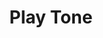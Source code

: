 ---
tag: m0300
codes:
- M300
title: Play Tone
long: Add a tone to the tone queue.
notes:
- Requires `SPEAKER` to play tones (not just beeps).
- In Marlin 1.0.2, playing tones block the command queue. Marlin 1.1.0 uses a tone
  queue and background tone player to keep the command buffer from being blocked by
  playing tones.
parameters:
- tag: P
  optional: true
  description: Duration (1s)
  values:
  - tag: ms
    type: int
- tag: S
  optional: true
  description: Frequency (260Hz)
  values:
  - tag: Hz
    type: int
example: 
examples:
- pre: Play a tune.
  code: |
    M300 S440 P200
    M300 S660 P250
    M300 S880 P300
---